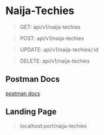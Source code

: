 # Naija-Techies
> GET: api/v1/naija-techies 

> POST: api/v1/naija-techies 

> UPDATE: api/v1/naija-techies/:id

> DELETE: api/v1/naija-techies

## Postman Docs
[postman docs](https://documenter.getpostman.com/view/15544476/UUy66jNs)

## Landing Page
> localhost:port/naija-techies
